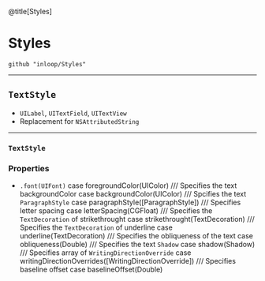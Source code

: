 @title[Styles]
# Styles
```
github "inloop/Styles"
```
---
## `TextStyle`


* `UILabel`, `UITextField`, `UITextView`
* Replacement for `NSAttributedString`

---

### `TextStyle`
### Properties

 - `.font(UIFont)`
case foregroundColor(UIColor)
        /// Specifies the text backgroundColor
        case backgroundColor(UIColor)
        /// Spcifies the text `ParagraphStyle`
        case paragraphStyle([ParagraphStyle])
        /// Specifies letter spacing
        case letterSpacing(CGFloat)
        /// Specifies the `TextDecoration` of strikethrought
        case strikethrought(TextDecoration)
        /// Specifies the `TextDecoration` of underline
        case underline(TextDecoration)
        /// Specifies the obliqueness of the text
        case obliqueness(Double)
        /// Specifies the text `Shadow`
        case shadow(Shadow)
        /// Specifies array of `WritingDirectionOverride`
        case writingDirectionOverrides([WritingDirectionOverride])
        /// Specifies baseline offset
        case baselineOffset(Double)